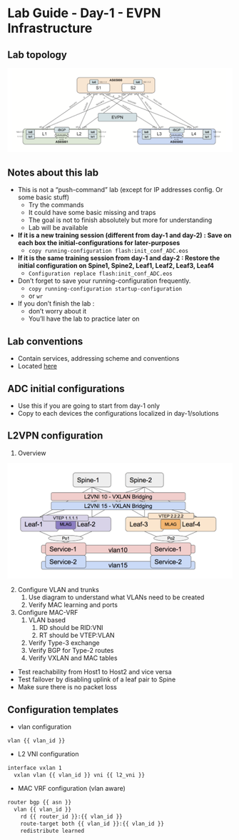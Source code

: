 # Lab Guide - Day-1 - EVPN Infrastructure

## Lab topology

![lab-topology.png](lab-topology.png)

## Notes about this lab

* This is not a “push-command” lab (except for IP addresses config. Or some basic stuff)
  * Try the commands
  * It could have some basic missing and traps
  * The goal is not to finish absolutely but more for understanding
  * Lab will be available
* **If it is a new training session (different from day-1 and day-2) : Save on each box the initial-configurations for later-purposes**
  * `copy running-configuration flash:init_conf_ADC.eos`
* **If it is the same training session from day-1 and day-2 : Restore the initial configuration on Spine1, Spine2, Leaf1, Leaf2, Leaf3, Leaf4**
  * `Configuration replace flash:init_conf_ADC.eos`
* Don’t forget to save your running-configuration frequently.
  * `copy running-configuration startup-configuration`
  * or `wr`
* If you don’t finish the lab :
  * don’t worry about it
  * You’ll have the lab to practice later on

## Lab conventions

* Contain services, addressing scheme and conventions
* Located [here](https://github.com/krikoon73/VXLAN-EVPN/blob/master/lab-conventions.md)

## ADC initial configurations

* Use this if you are going to start from day-1 only
* Copy to each devices the configurations localized in day-1/solutions

## L2VPN configuration

1. Overview

![l2vpn-overview.png](l2vpn-overview.png)

2. Configure VLAN and trunks
   1. Use diagram to understand what VLANs need to be created
   2. Verify MAC learning and ports
3. Configure MAC-VRF
   1. VLAN based
      1. RD should be RID:VNI
      2. RT should be VTEP:VLAN
   2. Verify Type-3 exchange
   3. Verify BGP for Type-2 routes
   4. Verify VXLAN and MAC tables

* Test reachability from Host1 to Host2 and vice versa
* Test failover by disabling uplink of a leaf pair to Spine
* Make sure there is no packet loss

## Configuration templates

* vlan configuration

```
vlan {{ vlan_id }}
```

* L2 VNI configuration

```
interface vxlan 1
  vxlan vlan {{ vlan_id }} vni {{ l2_vni }}
```

* MAC VRF configuration (vlan aware)

```
router bgp {{ asn }}
  vlan {{ vlan_id }}
    rd {{ router_id }}:{{ vlan_id }} 
    route-target both {{ vlan_id }}:{{ vlan_id }} 
    redistribute learned
```
